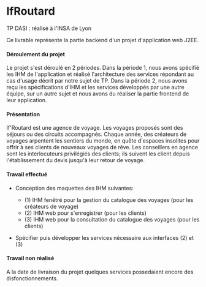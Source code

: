 IfRoutard
=========

TP DASI : réalisé à l'INSA de Lyon

Ce livrable représente la partie backend d'un projet d'application web J2EE.

#### Déroulement du projet
  Le projet s'est déroulé en 2 périodes. Dans la période 1, nous avons spécifié les IHM de l'application et réalisé 
  l'architecture des services répondant au cas d'usage décrit par notre sujet de TP. Dans la période 2, nous avons reçu
  les spécifications d'IHM et les services développés par une autre équipe, sur un autre sujet et nous avons du réaliser
  la partie frontend de leur application.
  
#### Présentation
  If'Routard est une agence de voyage. Les voyages proposés sont des séjours ou des circuits accompagnés. Chaque année, des   créateurs de voyages arpentent les sentiers du monde, en quête d'espaces insolites pour offrir à ses clients de nouveaux   voyages de rêve. Les conseillers en agence sont les interlocuteurs privilégiés des clients; ils suivent les client depuis   l'établissement du devis jusqu'à leur retour de voyage.
  
#### Travail effectué
- Conception des maquettes des IHM suivantes:
  * (1) IHM fenêtré pour la gestion du catalogue des voyages (pour les créateurs de voyage)
  * (2) IHM web pour s'enregistrer (pour les clients)
  * (3) IHM web pour la consultation du catalogue des voyages (pour les clients)

- Spécifier puis développer les services nécessaire aux interfaces (2) et (3)

#### Travail non réalisé
  A la date de livraison du projet quelques services possedaient encore des disfonctionnements.
